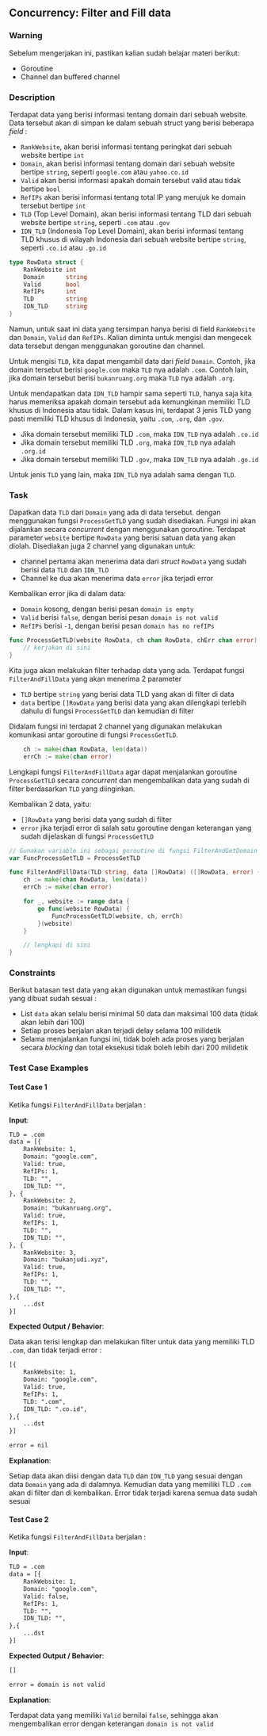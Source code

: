 ## Concurrency: Filter and Fill data

### Warning

Sebelum mengerjakan ini, pastikan kalian sudah belajar materi berikut:

- Goroutine
- Channel dan buffered channel

### Description

Terdapat data yang berisi informasi tentang domain dari sebuah website. Data tersebut akan di simpan ke dalam sebuah struct yang berisi beberapa _field_ :

- `RankWebsite`, akan berisi informasi tentang peringkat dari sebuah website bertipe `int`
- `Domain`, akan berisi informasi tentang domain dari sebuah website bertipe `string`, seperti `google.com` atau `yahoo.co.id`
- `Valid` akan berisi informasi apakah domain tersebut valid atau tidak bertipe `bool`
- `RefIPs` akan berisi informasi tentang total IP yang merujuk ke domain tersebut bertipe `int`
- `TLD` (Top Level Domain), akan berisi informasi tentang TLD dari sebuah website bertipe `string`, seperti `.com` atau `.gov`
- `IDN_TLD` (Indonesia Top Level Domain), akan berisi informasi tentang TLD khusus di wilayah Indonesia dari sebuah website bertipe `string`, seperti `.co.id` atau `.go.id`

```go
type RowData struct {
    RankWebsite int
    Domain      string
    Valid       bool
    RefIPs      int
    TLD         string
    IDN_TLD     string
}
```

Namun, untuk saat ini data yang tersimpan hanya berisi di field `RankWebsite` dan `Domain`, `Valid` dan `RefIPs`. Kalian diminta untuk mengisi dan mengecek data tersebut dengan menggunakan goroutine dan channel.

Untuk mengisi `TLD`, kita dapat mengambil data dari _field_ `Domain`. Contoh, jika domain tersebut berisi `google.com` maka `TLD` nya adalah `.com`. Contoh lain, jika domain tersebut berisi `bukanruang.org` maka `TLD` nya adalah `.org`.

Untuk mendapatkan data `IDN_TLD` hampir sama seperti `TLD`, hanya saja kita harus memeriksa apakah domain tersebut ada kemungkinan memiliki TLD khusus di Indonesia atau tidak. Dalam kasus ini, terdapat 3 jenis TLD yang pasti memiliki TLD khusus di Indonesia, yaitu `.com`, `.org`, dan `.gov`.

- Jika domain tersebut memiliki TLD `.com`, maka `IDN_TLD` nya adalah `.co.id`
- Jika domain tersebut memiliki TLD `.org`, maka `IDN_TLD` nya adalah `.org.id`
- Jika domain tersebut memiliki TLD `.gov`, maka `IDN_TLD` nya adalah `.go.id`

Untuk jenis `TLD` yang lain, maka `IDN_TLD` nya adalah sama dengan `TLD`.

### Task

Dapatkan data `TLD` dari `Domain` yang ada di data tersebut. dengan menggunakan fungsi `ProcessGetTLD` yang sudah disediakan. Fungsi ini akan dijalankan secara _concurrent_ dengan menggunakan goroutine. Terdapat parameter `website` bertipe `RowData` yang berisi satuan data yang akan diolah. Disediakan juga 2 channel yang digunakan untuk:

- channel pertama akan menerima data dari _struct_ `RowData` yang sudah berisi data `TLD` dan `IDN_TLD`
- Channel ke dua akan menerima data `error` jika terjadi error

Kembalikan error jika di dalam data:

- `Domain` kosong, dengan berisi pesan `domain is empty`
- `Valid` berisi `false`, dengan berisi pesan `domain is not valid`
- `RefIPs` berisi `-1`, dengan berisi pesan `domain has no refIPs`

```go
func ProcessGetTLD(website RowData, ch chan RowData, chErr chan error) {
    // kerjakan di sini
}
```

Kita juga akan melakukan filter terhadap data yang ada. Terdapat fungsi `FilterAndFillData` yang akan menerima 2 parameter

- `TLD` bertipe `string` yang berisi data TLD yang akan di filter di data
- `data` bertipe `[]RowData` yang berisi data yang akan dilengkapi terlebih dahulu di fungsi `ProcessGetTLD` dan kemudian di filter

Didalam fungsi ini terdapat 2 channel yang digunakan melakukan komunikasi antar goroutine di fungsi `ProcessGetTLD`.

```go
    ch := make(chan RowData, len(data))
    errCh := make(chan error)
```

Lengkapi fungsi `FilterAndFillData` agar dapat menjalankan goroutine `ProcessGetTLD` secara _concurrent_ dan mengembalikan data yang sudah di filter berdasarkan `TLD` yang diinginkan.

Kembalikan 2 data, yaitu:

- `[]RowData` yang berisi data yang sudah di filter
- `error` jika terjadi error di salah satu goroutine dengan keterangan yang sudah dijelaskan di fungsi `ProcessGetTLD`

```go
// Gunakan variable ini sebagai goroutine di fungsi FilterAndGetDomain
var FuncProcessGetTLD = ProcessGetTLD

func FilterAndFillData(TLD string, data []RowData) ([]RowData, error) {
    ch := make(chan RowData, len(data))
    errCh := make(chan error)

    for _, website := range data {
        go func(website RowData) {
            FuncProcessGetTLD(website, ch, errCh)
        }(website)
    }

    // lengkapi di sini
}
```

### Constraints

Berikut batasan test data yang akan digunakan untuk memastikan fungsi yang dibuat sudah sesuai :

- List `data` akan selalu berisi minimal 50 data dan maksimal 100 data (tidak akan lebih dari 100)
- Setiap proses berjalan akan terjadi delay selama 100 milidetik
- Selama menjalankan fungsi ini, tidak boleh ada proses yang berjalan secara _blocking_ dan total eksekusi tidak boleh lebih dari 200 milidetik

### Test Case Examples

#### Test Case 1

Ketika fungsi `FilterAndFillData` berjalan :

**Input**:

```txt
TLD = .com
data = [{
    RankWebsite: 1,
    Domain: "google.com",
    Valid: true,
    RefIPs: 1,
    TLD: "",
    IDN_TLD: "",
}, {
    RankWebsite: 2,
    Domain: "bukanruang.org",
    Valid: true,
    RefIPs: 1,
    TLD: "",
    IDN_TLD: "",
}, {
    RankWebsite: 3,
    Domain: "bukanjudi.xyz",
    Valid: true,
    RefIPs: 1,
    TLD: "",
    IDN_TLD: "",
},{
    ...dst
}]
```

**Expected Output / Behavior**:

Data akan terisi lengkap dan melakukan filter untuk data yang memiliki TLD `.com`, dan tidak terjadi error :

```txt
[{
    RankWebsite: 1,
    Domain: "google.com",
    Valid: true,
    RefIPs: 1,
    TLD: ".com",
    IDN_TLD: ".co.id",
},{
    ...dst
}]

error = nil
```

**Explanation**:

Setiap data akan diisi dengan data `TLD` dan `IDN_TLD` yang sesuai dengan data `Domain` yang ada di dalamnya. Kemudian data yang memiliki TLD `.com` akan di filter dan di kembalikan. Error tidak terjadi karena semua data sudah sesuai

#### Test Case 2

Ketika fungsi `FilterAndFillData` berjalan :

**Input**:

```txt
TLD = .com
data = [{
    RankWebsite: 1,
    Domain: "google.com",
    Valid: false,
    RefIPs: 1,
    TLD: "",
    IDN_TLD: "",
},{
    ...dst
}]
```

**Expected Output / Behavior**:

```txt
[]

error = domain is not valid
```

**Explanation**:

Terdapat data yang memiliki `Valid` bernilai `false`, sehingga akan mengembalikan error dengan keterangan `domain is not valid`
